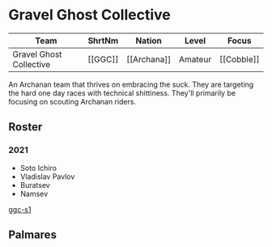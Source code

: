 # Gravel Ghost Collective

| Team | ShrtNm | Nation | Level | Focus |
|-------|-------|---------|-------|-----|
| Gravel Ghost Collective | [[GGC]] | [[Archana]] | Amateur | [[Cobble]]

An Archanan team that thrives on embracing the suck. They are targeting the hard one day races with technical shittiness. They'll primarily be focusing on scouting Archanan riders.
## Roster

### 2021

* Soto Ichiro
* Vladislav Pavlov
* Buratsev
* Namsev

[ggc-s1](ggc-s1.md)

## Palmares

